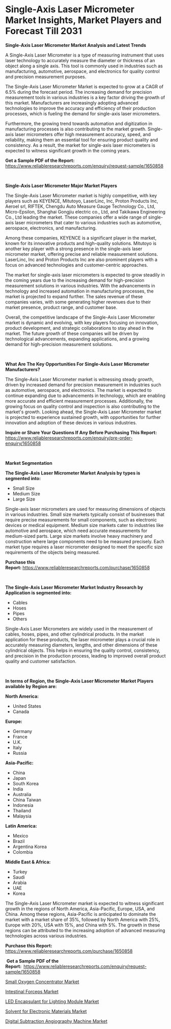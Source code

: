 <p><h1>Single-Axis Laser Micrometer Market Insights, Market Players and Forecast Till 2031</h1></p><p><strong>Single-Axis Laser Micrometer Market Analysis and Latest Trends</strong></p>
<p><p>A Single-Axis Laser Micrometer is a type of measuring instrument that uses laser technology to accurately measure the diameter or thickness of an object along a single axis. This tool is commonly used in industries such as manufacturing, automotive, aerospace, and electronics for quality control and precision measurement purposes.</p><p>The Single-Axis Laser Micrometer Market is expected to grow at a CAGR of 6.5% during the forecast period. The increasing demand for precision measurement tools in various industries is a key factor driving the growth of this market. Manufacturers are increasingly adopting advanced technologies to improve the accuracy and efficiency of their production processes, which is fueling the demand for single-axis laser micrometers.</p><p>Furthermore, the growing trend towards automation and digitization in manufacturing processes is also contributing to the market growth. Single-axis laser micrometers offer high measurement accuracy, speed, and reliability, making them an essential tool for ensuring product quality and consistency. As a result, the market for single-axis laser micrometers is expected to witness significant growth in the coming years.</p></p>
<p><strong>Get a Sample PDF of the Report:&nbsp;</strong> <a href="https://www.reliableresearchreports.com/enquiry/request-sample/1650858">https://www.reliableresearchreports.com/enquiry/request-sample/1650858</a></p>
<p>&nbsp;</p>
<p><strong>Single-Axis Laser Micrometer Major Market Players</strong></p>
<p><p>The Single-Axis Laser Micrometer market is highly competitive, with key players such as KEYENCE, Mitutoyo, LaserLinc, Inc, Proton Products Inc, Aeroel srl, RIFTEK, Chengdu Auto Measure Gauge Technology Co., Ltd, Micro-Epsilon, Shanghai Gongjiu electric co., Ltd, and Takikawa Engineering Co., Ltd leading the market. These companies offer a wide range of single-axis laser micrometers that cater to various industries such as automotive, aerospace, electronics, and manufacturing.</p><p>Among these companies, KEYENCE is a significant player in the market, known for its innovative products and high-quality solutions. Mitutoyo is another key player with a strong presence in the single-axis laser micrometer market, offering precise and reliable measurement solutions. LaserLinc, Inc and Proton Products Inc are also prominent players with a focus on advanced technologies and customer-centric approaches.</p><p>The market for single-axis laser micrometers is expected to grow steadily in the coming years due to the increasing demand for high-precision measurement solutions in various industries. With the advancements in technology and increased automation in manufacturing processes, the market is projected to expand further. The sales revenue of these companies varies, with some generating higher revenues due to their market presence, product range, and customer base.</p><p>Overall, the competitive landscape of the Single-Axis Laser Micrometer market is dynamic and evolving, with key players focusing on innovation, product development, and strategic collaborations to stay ahead in the market. The future growth of these companies will be driven by technological advancements, expanding applications, and a growing demand for high-precision measurement solutions.</p></p>
<p>&nbsp;</p>
<p><strong>What Are The Key Opportunities For Single-Axis Laser Micrometer Manufacturers?</strong></p>
<p><p>The Single-Axis Laser Micrometer market is witnessing steady growth, driven by increased demand for precision measurement in industries such as automotive, aerospace, and electronics. The market is expected to continue expanding due to advancements in technology, which are enabling more accurate and efficient measurement processes. Additionally, the growing focus on quality control and inspection is also contributing to the market's growth. Looking ahead, the Single-Axis Laser Micrometer market is projected to experience sustained growth, with opportunities for further innovation and adoption of these devices in various industries.</p></p>
<p><strong>Inquire or Share Your Questions If Any Before Purchasing This Report:</strong> <a href="https://www.reliableresearchreports.com/enquiry/pre-order-enquiry/1650858">https://www.reliableresearchreports.com/enquiry/pre-order-enquiry/1650858</a></p>
<p>&nbsp;</p>
<p><strong>Market Segmentation</strong></p>
<p><strong>The Single-Axis Laser Micrometer Market Analysis by types is segmented into:</strong></p>
<p><ul><li>Small Size</li><li>Medium Size</li><li>Large Size</li></ul></p>
<p><p>Single-axis laser micrometers are used for measuring dimensions of objects in various industries. Small size markets typically consist of businesses that require precise measurements for small components, such as electronic devices or medical equipment. Medium size markets cater to industries like automotive and aerospace, which need accurate measurements for medium-sized parts. Large size markets involve heavy machinery and construction where large components need to be measured precisely. Each market type requires a laser micrometer designed to meet the specific size requirements of the objects being measured.</p></p>
<p><strong>Purchase this Report:&nbsp;</strong><a href="https://www.reliableresearchreports.com/purchase/1650858">https://www.reliableresearchreports.com/purchase/1650858</a></p>
<p>&nbsp;</p>
<p><strong>The Single-Axis Laser Micrometer Market Industry Research by Application is segmented into:</strong></p>
<p><ul><li>Cables</li><li>Hoses</li><li>Pipes</li><li>Others</li></ul></p>
<p><p>Single-Axis Laser Micrometers are widely used in the measurement of cables, hoses, pipes, and other cylindrical products. In the market application for these products, the laser micrometer plays a crucial role in accurately measuring diameters, lengths, and other dimensions of these cylindrical objects. This helps in ensuring the quality control, consistency, and precision in the production process, leading to improved overall product quality and customer satisfaction.</p></p>
<p>&nbsp;</p>
<p><strong>In terms of Region, the Single-Axis Laser Micrometer Market Players available by Region are:</strong></p>
<p>
    <p> <strong> North America: </strong>
        <ul>
            <li>United States</li>
            <li>Canada</li>
        </ul>
        </p> 
    <p> <strong> Europe: </strong>
        <ul>
            <li>Germany</li>
            <li>France</li>
            <li>U.K.</li>
            <li>Italy</li>
            <li>Russia</li>
        </ul>
        </p> 
    <p> <strong> Asia-Pacific: </strong>
        <ul>
            <li>China</li>
            <li>Japan</li>
            <li>South Korea</li>
            <li>India</li>
            <li>Australia</li>
            <li>China Taiwan</li>
            <li>Indonesia</li>
            <li>Thailand</li>
            <li>Malaysia</li>
        </ul>
        </p> 
    <p> <strong> Latin America: </strong>
        <ul>
            <li>Mexico</li>
            <li>Brazil</li>
            <li>Argentina Korea</li>
            <li>Colombia</li>
        </ul>
        </p> 
    <p> <strong> Middle East & Africa: </strong>
        <ul>
            <li>Turkey</li>
            <li>Saudi</li>
            <li>Arabia</li>
            <li>UAE</li>
            <li>Korea</li>
        </ul>
    </p>
    </p>
<p><p>The Single-Axis Laser Micrometer market is expected to witness significant growth in the regions of North America, Asia-Pacific, Europe, USA, and China. Among these regions, Asia-Pacific is anticipated to dominate the market with a market share of 35%, followed by North America with 25%, Europe with 20%, USA with 15%, and China with 5%. The growth in these regions can be attributed to the increasing adoption of advanced measuring technologies across various industries.</p></p>
<p><strong>Purchase this Report: </strong><a href="https://www.reliableresearchreports.com/purchase/1650858">https://www.reliableresearchreports.com/purchase/1650858</a></p>
<p>&nbsp;<strong>Get a Sample PDF of the Report:&nbsp;&nbsp;</strong><a href="https://www.reliableresearchreports.com/enquiry/request-sample/1650858">https://www.reliableresearchreports.com/enquiry/request-sample/1650858</a></p>
<p><strong></strong></p>
<p><p><a href="https://medium.com/@alexanderfranklin766/small-oxygen-concentrator-market-furnishes-information-on-market-share-market-trends-and-market-928c562e2ab3">Small Oxygen Concentrator Market</a></p><p><a href="https://medium.com/@alexanderfranklin766/intestinal-forceps-market-outlook-industry-overview-and-forecast-2024-to-2031-96cec1e3ad0e">Intestinal Forceps Market</a></p><p><a href="https://github.com/myacatherineblakecaczo9vcsw/Market-Research-Report-List-1/blob/main/led-encapsulant-for-lighting-module-market.md">LED Encapsulant for Lighting Module Market</a></p><p><a href="https://github.com/irfadac/Market-Research-Report-List-1/blob/main/solvent-for-electronic-materials-market.md">Solvent for Electronic Materials Market</a></p><p><a href="https://medium.com/@alexanderfranklin766/digital-subtraction-angiography-machine-market-the-key-to-successful-business-strategy-forecast-b278fd44f489">Digital Subtraction Angiography Machine Market</a></p></p>